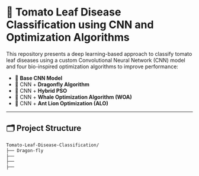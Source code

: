 # 🍅 Tomato Leaf Disease Classification using CNN and Optimization Algorithms

This repository presents a deep learning-based approach to classify tomato leaf diseases using a custom Convolutional Neural Network (CNN) model and four bio-inspired optimization algorithms to improve performance:

- 🧠 **Base CNN Model**
- 🦋 CNN + **Dragonfly Algorithm**
- 🧲 CNN + **Hybrid PSO**
- 🐳 CNN + **Whale Optimization Algorithm (WOA)**
- 🦁 CNN + **Ant Lion Optimization (ALO)**

---

## 🗂️ Project Structure

```bash
Tomato-Leaf-Disease-Classification/
├── Dragon-fly
├── 
├── 
├── 

